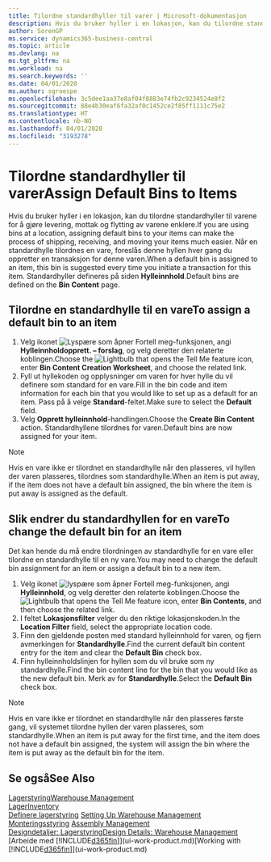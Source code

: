 ```yaml
---
title: Tilordne standardhyller til varer | Microsoft-dokumentasjon
description: Hvis du bruker hyller i en lokasjon, kan du tilordne standardhyller til varene for å gjøre levering, mottak og flytting av varene enklere. Når en standardhylle tilordnes en vare, foreslås denne hyllen hver gang du oppretter en transaksjon for denne varen.
author: SorenGP
ms.service: dynamics365-business-central
ms.topic: article
ms.devlang: na
ms.tgt_pltfrm: na
ms.workload: na
ms.search.keywords: ''
ms.date: 04/01/2020
ms.author: sgroespe
ms.openlocfilehash: 3c5dee1aa37e8af04f8883e74fb2c9234524e8f2
ms.sourcegitcommit: 88e4b30eaf6fa32af0c1452ce2f85ff1111c75e2
ms.translationtype: HT
ms.contentlocale: nb-NO
ms.lasthandoff: 04/01/2020
ms.locfileid: "3193278"
---
```

# <a name="assign-default-bins-to-items"></a><span data-ttu-id="bf155-104">Tilordne standardhyller til varer</span><span class="sxs-lookup"><span data-stu-id="bf155-104">Assign Default Bins to Items</span></span>
<span data-ttu-id="bf155-105">Hvis du bruker hyller i en lokasjon, kan du tilordne standardhyller til varene for å gjøre levering, mottak og flytting av varene enklere.</span><span class="sxs-lookup"><span data-stu-id="bf155-105">If you are using bins at a location, assigning default bins to your items can make the process of shipping, receiving, and moving your items much easier.</span></span> <span data-ttu-id="bf155-106">Når en standardhylle tilordnes en vare, foreslås denne hyllen hver gang du oppretter en transaksjon for denne varen.</span><span class="sxs-lookup"><span data-stu-id="bf155-106">When a default bin is assigned to an item, this bin is suggested every time you initiate a transaction for this item.</span></span> <span data-ttu-id="bf155-107">Standardhyller defineres på siden **Hylleinnhold**.</span><span class="sxs-lookup"><span data-stu-id="bf155-107">Default bins are defined on the **Bin Content** page.</span></span>  

## <a name="to-assign-a-default-bin-to-an-item"></a><span data-ttu-id="bf155-108">Tilordne en standardhylle til en vare</span><span class="sxs-lookup"><span data-stu-id="bf155-108">To assign a default bin to an item</span></span>
1.  <span data-ttu-id="bf155-109">Velg ikonet ![Lyspære som åpner Fortell meg-funksjonen](media/ui-search/search_small.png "Fortell hva du vil gjøre"), angi **Hylleinnholdopprett. – forslag**, og velg deretter den relaterte koblingen.</span><span class="sxs-lookup"><span data-stu-id="bf155-109">Choose the ![Lightbulb that opens the Tell Me feature](media/ui-search/search_small.png "Tell me what you want to do") icon, enter **Bin Content Creation Worksheet**, and choose the related link.</span></span>  
2.  <span data-ttu-id="bf155-110">Fyll ut hyllekoden og opplysninger om varen for hver hylle du vil definere som standard for en vare.</span><span class="sxs-lookup"><span data-stu-id="bf155-110">Fill in the bin code and item information for each bin that you would like to set up as a default for an item.</span></span> <span data-ttu-id="bf155-111">Pass på å velge **Standard**-feltet.</span><span class="sxs-lookup"><span data-stu-id="bf155-111">Make sure to select the **Default** field.</span></span>  
3.  <span data-ttu-id="bf155-112">Velg **Opprett hylleinnhold**-handlingen.</span><span class="sxs-lookup"><span data-stu-id="bf155-112">Choose the **Create Bin Content** action.</span></span> <span data-ttu-id="bf155-113">Standardhyllene tilordnes for varen.</span><span class="sxs-lookup"><span data-stu-id="bf155-113">Default bins are now assigned for your item.</span></span>  

> [!NOTE]  
>  <span data-ttu-id="bf155-114">Hvis en vare ikke er tilordnet en standardhylle når den plasseres, vil hyllen der varen plasseres, tilordnes som standardhylle.</span><span class="sxs-lookup"><span data-stu-id="bf155-114">When an item is put away, if the item does not have a default bin assigned, the bin where the item is put away is assigned as the default.</span></span>  

## <a name="to-change-the-default-bin-for-an-item"></a><span data-ttu-id="bf155-115">Slik endrer du standardhyllen for en vare</span><span class="sxs-lookup"><span data-stu-id="bf155-115">To change the default bin for an item</span></span>  
<span data-ttu-id="bf155-116">Det kan hende du må endre tilordningen av standardhylle for en vare eller tilordne en standardhylle til en ny vare.</span><span class="sxs-lookup"><span data-stu-id="bf155-116">You may need to change the default bin assignment for an item or assign a default bin to a new item.</span></span>    
1.  <span data-ttu-id="bf155-117">Velg ikonet ![lyspære som åpner Fortell meg-funksjonen](media/ui-search/search_small.png "Fortell hva du vil gjøre"), angi **Hylleinnhold**, og velg deretter den relaterte koblingen.</span><span class="sxs-lookup"><span data-stu-id="bf155-117">Choose the ![Lightbulb that opens the Tell Me feature](media/ui-search/search_small.png "Tell me what you want to do") icon, enter **Bin Contents**, and then choose the related link.</span></span>  
2.  <span data-ttu-id="bf155-118">I feltet **Lokasjonsfilter** velger du den riktige lokasjonskoden.</span><span class="sxs-lookup"><span data-stu-id="bf155-118">In the **Location Filter** field, select the appropriate location code.</span></span>  
3.  <span data-ttu-id="bf155-119">Finn den gjeldende posten med standard hylleinnhold for varen, og fjern avmerkingen for **Standardhylle**.</span><span class="sxs-lookup"><span data-stu-id="bf155-119">Find the current default bin content entry for the item and clear the **Default Bin** check box.</span></span>  
4.  <span data-ttu-id="bf155-120">Finn hylleinnholdslinjen for hyllen som du vil bruke som ny standardhylle.</span><span class="sxs-lookup"><span data-stu-id="bf155-120">Find the bin content line for the bin that you would like as the new default bin.</span></span> <span data-ttu-id="bf155-121">Merk av for **Standardhylle**.</span><span class="sxs-lookup"><span data-stu-id="bf155-121">Select the **Default Bin** check box.</span></span>  

> [!NOTE]  
>  <span data-ttu-id="bf155-122">Hvis en vare ikke er tilordnet en standardhylle når den plasseres første gang, vil systemet tilordne hyllen der varen plasseres, som standardhylle.</span><span class="sxs-lookup"><span data-stu-id="bf155-122">When an item is put away for the first time, and the item does not have a default bin assigned, the system will assign the bin where the item is put away as the default bin for the item.</span></span>  

## <a name="see-also"></a><span data-ttu-id="bf155-123">Se også</span><span class="sxs-lookup"><span data-stu-id="bf155-123">See Also</span></span>  
[<span data-ttu-id="bf155-124">Lagerstyring</span><span class="sxs-lookup"><span data-stu-id="bf155-124">Warehouse Management</span></span>](warehouse-manage-warehouse.md)  
[<span data-ttu-id="bf155-125">Lager</span><span class="sxs-lookup"><span data-stu-id="bf155-125">Inventory</span></span>](inventory-manage-inventory.md)  
<span data-ttu-id="bf155-126">[Definere lagerstyring](warehouse-setup-warehouse.md)   </span><span class="sxs-lookup"><span data-stu-id="bf155-126">[Setting Up Warehouse Management](warehouse-setup-warehouse.md)   </span></span>  
<span data-ttu-id="bf155-127">[Monteringsstyring](assembly-assemble-items.md)  </span><span class="sxs-lookup"><span data-stu-id="bf155-127">[Assembly Management](assembly-assemble-items.md)  </span></span>  
[<span data-ttu-id="bf155-128">Designdetaljer: Lagerstyring</span><span class="sxs-lookup"><span data-stu-id="bf155-128">Design Details: Warehouse Management</span></span>](design-details-warehouse-management.md)  
<span data-ttu-id="bf155-129">[Arbeide med [!INCLUDE[d365fin](includes/d365fin_md.md)]](ui-work-product.md)</span><span class="sxs-lookup"><span data-stu-id="bf155-129">[Working with [!INCLUDE[d365fin](includes/d365fin_md.md)]](ui-work-product.md)</span></span>
